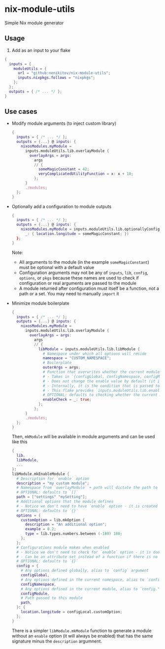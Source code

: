 # nix-module-utils

Simple Nix module generator

## Usage

1. Add as an input to your flake

  ```nix
  {
    inputs = {
      moduleUtils = {
        url = "github:nenikitov/nix-module-utils";
        inputs.nixpkgs.follows = "nixpkgs";
      };
    };
    outputs = { /* ... */ };
  }
  ```

## Use cases

- Modify module arguments (to inject custom library)

  ```nix
  {
    inputs = { /* ... */ };
    outputs = {...} @ inputs: {
      nixosModules.myModule =
        inputs.moduleUtils.lib.overlayModule {
          overlayArgs = args:
            args
            // {
              someMagicConstant = 42;
              veryComplicatedUtilityFunction = x: x + 10;
            };
        }
        ./modules;
    };
  }
  ```

- Optionally add a configuration to module outputs

  ```nix
  {
    inputs = { /* ... */ };
    outputs = {...} @ inputs: {
      nixosModules.myModule = inputs.moduleUtils.lib.optionallyConfigureModule ({someMagicConstant ? 42}:
        _: { location.longitude = someMagicConstant; })
    };
  }
  ```

  Note:
  - All arguments to the module (in the example `someMagicConstant`) must be optional with a default value
  - Configuration arguments may not be any of `inputs`, `lib`, `config`, `options`, or `pkgs` because these names are used to check if configuration or real arguments are passed to the module
  - A module returned after configuration must itself be a function, not a path or a set. You may need to manually `import` it

- Minimize module boilerplate

  ```nix
  {
    inputs = { /* ... */ };
    outputs = {...} @ inputs: {
      nixosModules.myModule =
        inputs.moduleUtils.lib.overlayModule {
          overlayArgs = args:
            args
            // {
              libModule = inputs.moduleUtils.lib.libModule {
                # Namespace under which all options will reside
                namespace = "CUSTOM_NAMESPACE";
                # Boilerplate
                outerArgs = args;
                # Function that overwrites whether the current module should be enabled
                # - Takes in `{configGlobal, configNamespace, configModule, path}` (explained later), returns boolean
                # - Does not change the enable value by default (it is always false)
                # - Internally, it is the condition that is passed to `lib.mkIf` to set configurations made by the current module
                # - This flake provides `inputs.moduleUtils.lib.enableCheckCurrentModule` and `inputs.moduleUtils.lib.enableCheckCurrentModuleAndNamespace` utility functions
                # OPTIONAL: defaults to checking whether the current module is enabled (aka `inputs.moduleUtils.lib.enableCheckCurrentModule`)
                enableCheck = _: true;
              };
            };
        }
        ./modules;
    };
  }
  ```
  
  Then, `mkModule` will be available in module arguments and can be used like this
  
  ```nix
  {
    lib,
    libModule,
    ...
  }:
  libModule.mkEnableModule {
    # Description for `enable` option
    description = "my custom module";
    # Namespace from `overlayModule` + path will dictate the path to the module
    # OPTIONAL: defaults to `[]`
    path = ["settings" "mySetting"];
    # Additional options that the module defines
    # - Notice we don't need to have `enable` option - it is created automatically
    # OPTIONAL: defaults to `{}`
    options = {
      customOption = lib.mkOption {
        description = "An additional option";
        example = 0.2;
        type = lib.types.numbers.between (-180) 180;
      };
    };
    # Configurations module makes when enabled
    # - Notice we don't need to check for `enable` option - it is done automatically
    # - Can be an attribute set instead of a function if there is no need to reference any defined options
    # OPTIONAL: defaults to `{}`
    config = {
      # Any options defined globally, alias to `config` argument
      configGlobal,
      # Any options defined in the current namespace, alias to `config."${WHATEVER_NAMESPACE_IS}"`
      configNamespace,
      # Any options defined in the current module, alias to `config."${WHATEVER_NAMESPACE_IS}"."${WHATEVER}"."${PATH}"."${IS}"`
      configModule,
      # Path passed to this module
      path,
    }: {
      location.longitude = configLocal.customOption;
    };
  }
  ```

  There is a simpler `libModule.mkModule` function to generate a module without an `enable` option (it will always be enabled) that has the same signature minus the `description` argumnent.

